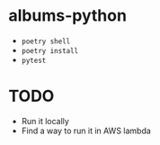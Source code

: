 # albums-python

- `poetry shell`
- `poetry install`
- `pytest`

# TODO

- Run it locally
- Find a way to run it in AWS lambda

